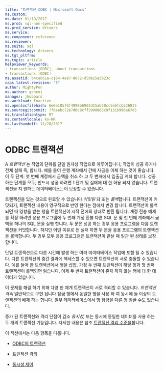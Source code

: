 ```yaml
---
title: "트랜잭션 ODBC | Microsoft Docs"
ms.custom: 
ms.date: 01/19/2017
ms.prod: sql-non-specified
ms.prod_service: drivers
ms.service: 
ms.component: reference
ms.reviewer: 
ms.suite: sql
ms.technology: drivers
ms.tgt_pltfrm: 
ms.topic: article
helpviewer_keywords:
- transactions [ODBC], about transactions
- transactions [ODBC]
ms.assetid: b4ca861a-c164-4e87-8672-d5de15e3823c
caps.latest.revision: "5"
author: MightyPen
ms.author: genemi
manager: jhubbard
ms.workload: Inactive
ms.openlocfilehash: 6e6e18576f4898b6902d15ab20cc5ebfcb336835
ms.sourcegitcommit: 7f8aebc72e7d0c8cff3990865c9f1316996a67d5
ms.translationtype: MT
ms.contentlocale: ko-KR
ms.lasthandoff: 11/20/2017
---
```

# <a name="transactions-odbc"></a>ODBC 트랜잭션
A *트랜잭션* 는 작업의 단위를 단일 원자성 작업으로 이루어집니다; 작업이 성공 하거나 전체 실패 즉, 합니다. 예를 들어 은행 계좌에서 간에 자금을 이체 하는 것이 좋습니다. 이 두 단계: 첫 번째 계정에서 금액을 취소 하 고 두 번째에서 입출금 계좌 합니다. 성공 하는 단계를 모두; 반드시 성공 하려면 1 단계 및 실패에 대 한 허용 되지 않습니다. 트랜잭션을 지 원하는 데이터베이스는이 보장할 수 있습니다.  
  
 트랜잭션을 있는 것으로 완료할 수 있습니다 *커밋된* 되 또는 *롤백*합니다. 트랜잭션이 커밋되기, 트랜잭션 내용이 영구적으로 반영 한다는 점에서 변경 합니다. 트랜잭션이 롤백되면 때 영향을 받는 행을 트랜잭션이 시작 전에의 상태로 반환 됩니다. 계정 전송 예제를 확장 하려면 응용 프로그램에 두 번째 계정 환불 다른 SQL 문 및 첫 번째 계좌에서 금액을 하나의 SQL 문을 실행 합니다. 두 문은 성공 하는 경우 응용 프로그램을 다음 트랜잭션을 커밋합니다. 하지만 어떤 이유로 든 실패 하면 두 문을 응용 프로그램의 트랜잭션을 롤백합니다. 두 경우 모두 응용 프로그램은 트랜잭션이 끝날 때 일관 된 상태를 보장합니다.  
  
 단일 트랜잭션으로 다른 시간에 발생 하는 여러 데이터베이스 작업에 포함 될 수 있습니다. 다른 트랜잭션의 중간 결과에 액세스할 수 있으면 트랜잭션이 서로 충돌할 수 있습니다. 예를 들어 한 트랜잭션에서 행을 삽입, 가정 두 번째 트랜잭션이 해당 행과 첫 번째 트랜잭션이 롤백되면 읽습니다. 이제 두 번째 트랜잭션이 존재 하지 않는 행에 대 한 데이터가 있습니다.  
  
 이 문제를 해결 하기 위해 다양 한 체계 트랜잭션이 서로 격리할 수 있습니다. *트랜잭션 격리* 일반적으로 구현 됩니다 잠금 행에서 동일한 행을 사용 하 여 동시에 둘 이상의 트랜잭션의 배제 하는 합니다. 일부 데이터베이스에서 행 잠금을 다른 행 잠글 수도 있습니다.  
  
 증가 된 트랜잭션와 격리 단점이 감소 *동시성,* 또는 동시에 동일한 데이터를 사용 하는 두 개의 트랜잭션 기능입니다. 자세한 내용은 참조 [트랜잭션 격리 수준을](../../../odbc/reference/develop-app/setting-the-transaction-isolation-level.md)합니다.  
  
 이 섹션에서는 다음 항목을 다룹니다.  
  
-   [ODBC의 트랜잭션](../../../odbc/reference/develop-app/transactions-in-odbc-odbc.md)  
  
-   [트랜잭션 격리](../../../odbc/reference/develop-app/transaction-isolation.md)  
  
-   [동시성 제어](../../../odbc/reference/develop-app/concurrency-control.md)
